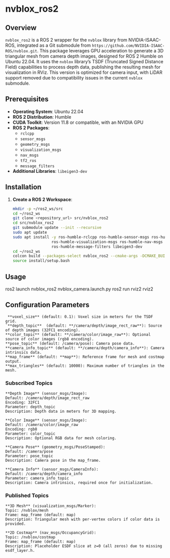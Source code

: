 # nvblox_ros2

## Overview

`nvblox_ros2` is a ROS 2 wrapper for the `nvblox` library from NVIDIA-ISAAC-ROS, integrated as a Git submodule from `https://github.com/NVIDIA-ISAAC-ROS/nvblox.git`. This package leverages GPU acceleration to generate a 3D triangular mesh from camera depth images, designed for ROS 2 Humble on Ubuntu 22.04. It uses the `nvblox` library’s TSDF (Truncated Signed Distance Field) capabilities to process depth data, publishing the resulting mesh for visualization in RViz. This version is optimized for camera input, with LiDAR support removed due to compatibility issues in the current `nvblox` submodule.

## Prerequisites

- **Operating System**: Ubuntu 22.04
- **ROS 2 Distribution**: Humble
- **CUDA Toolkit**: Version 11.8 or compatible, with an NVIDIA GPU
- **ROS 2 Packages**:
  - `rclcpp`
  - `sensor_msgs`
  - `geometry_msgs`
  - `visualization_msgs`
  - `nav_msgs`
  - `tf2_ros`
  - `message_filters`
- **Additional Libraries**: `libeigen3-dev`

## Installation

1. **Create a ROS 2 Workspace**:
   ```bash
   mkdir -p ~/ros2_ws/src
   cd ~/ros2_ws
   git clone <repository_url> src/nvblox_ros2
   cd src/nvblox_ros2
   git submodule update --init --recursive
   sudo apt update
   sudo apt install -y ros-humble-rclcpp ros-humble-sensor-msgs ros-humble-geometry-msgs \
                    ros-humble-visualization-msgs ros-humble-nav-msgs ros-humble-tf2-ros \
                    ros-humble-message-filters libeigen3-dev
   cd ~/ros2_ws
   colcon build --packages-select nvblox_ros2 --cmake-args -DCMAKE_BUILD_TYPE=Release
   source install/setup.bash
   ```
## Usage

   ros2 launch nvblox_ros2 nvblox_camera.launch.py
   ros2 run rviz2 rviz2
   
## Configuration Parameters
```
 **voxel_size** (default: 0.1): Voxel size in meters for the TSDF grid.
`**depth_topic**  (default: **/camera/depth/image_rect_raw**): Source of depth images (32FC1 encoding).
**color_topic** (default: **/camera/color/image_raw**): Optional source of color images (rgb8 encoding).
**pose_topic** (default: /camera/pose): Camera pose data.
**camera_info_topic** (default: **/camera/depth/camera_info**): Camera intrinsics data.
**map_frame** (default: **map**): Reference frame for mesh and costmap output.
**max_triangles** (default: 10000): Maximum number of triangles in the mesh.
```

### Subscribed Topics
```
**Depth Image** (sensor_msgs/Image):
Default: /camera/depth/image_rect_raw
Encoding: 32FC1
Parameter: depth_topic
Description: Depth data in meters for 3D mapping.

**Color Image** (sensor_msgs/Image):
Default: /camera/color/image_raw
Encoding: rgb8
Parameter: color_topic
Description: Optional RGB data for mesh coloring.

**Camera Pose** (geometry_msgs/PoseStamped):
Default: /camera/pose
Parameter: pose_topic
Description: Camera pose in the map_frame.

**Camera Info** (sensor_msgs/CameraInfo):
Default: /camera/depth/camera_info
Parameter: camera_info_topic
Description: Camera intrinsics, required once for initialization.
```
### Published Topics
```
**3D Mesh** (visualization_msgs/Marker):
Topic: /nvblox/mesh
Frame: map_frame (default: map)
Description: Triangular mesh with per-vertex colors if color data is provided.

**2D Costmap** (nav_msgs/OccupancyGrid):
Topic: /nvblox/costmap
Frame: map_frame (default: map)
Description: Placeholder ESDF slice at z=0 (all zeros) due to missing esdf_layer.h.
```

